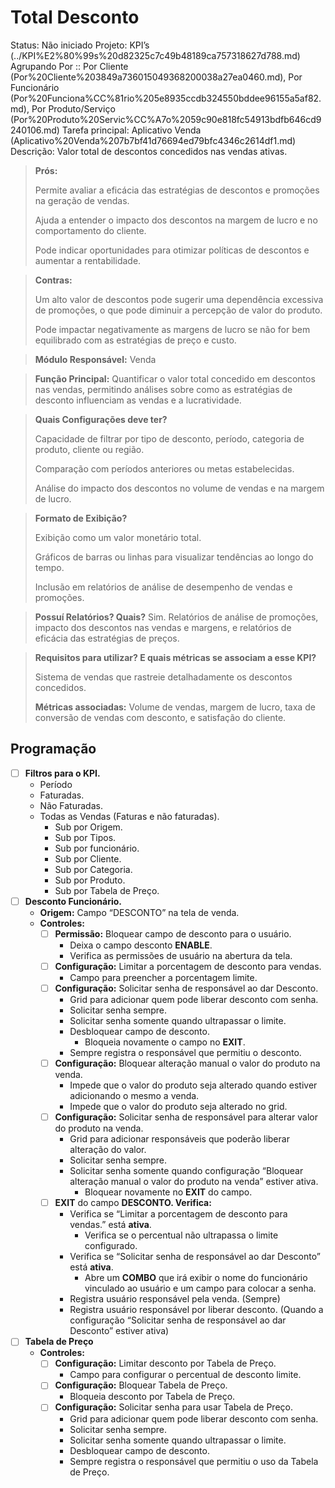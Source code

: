 # Total Desconto

Status: Não iniciado
Projeto: KPI’s (../KPI%E2%80%99s%20d82325c7c49b48189ca757318627d788.md)
Agrupando Por :: Por Cliente (Por%20Cliente%203849a736015049368200038a27ea0460.md), Por Funcionário (Por%20Funciona%CC%81rio%205e8935ccdb324550bddee96155a5af82.md), Por Produto/Serviço (Por%20Produto%20Servic%CC%A7o%2059c90e818fc54913bdfb646cd9240106.md)
Tarefa principal: Aplicativo Venda (Aplicativo%20Venda%207b7bf41d76694ed79bfc4346c2614df1.md)
Descrição: Valor total de descontos concedidos nas vendas ativas.

> **Prós:**
> 
> 
> Permite avaliar a eficácia das estratégias de descontos e promoções na geração de vendas.
> 
> Ajuda a entender o impacto dos descontos na margem de lucro e no comportamento do cliente.
> 
> Pode indicar oportunidades para otimizar políticas de descontos e aumentar a rentabilidade.
> 

> **Contras:**
> 
> 
> Um alto valor de descontos pode sugerir uma dependência excessiva de promoções, o que pode diminuir a percepção de valor do produto.
> 
> Pode impactar negativamente as margens de lucro se não for bem equilibrado com as estratégias de preço e custo.
> 

> **Módulo Responsável:**
Venda
> 

> **Função Principal:**
Quantificar o valor total concedido em descontos nas vendas, permitindo análises sobre como as estratégias de desconto influenciam as vendas e a lucratividade.
> 

> **Quais Configurações deve ter?**
> 
> 
> Capacidade de filtrar por tipo de desconto, período, categoria de produto, cliente ou região.
> 
> Comparação com períodos anteriores ou metas estabelecidas.
> 
> Análise do impacto dos descontos no volume de vendas e na margem de lucro.
> 

> **Formato de Exibição?**
> 
> 
> Exibição como um valor monetário total.
> 
> Gráficos de barras ou linhas para visualizar tendências ao longo do tempo.
> 
> Inclusão em relatórios de análise de desempenho de vendas e promoções.
> 

> **Possuí Relatórios? Quais?**
Sim. Relatórios de análise de promoções, impacto dos descontos nas vendas e margens, e relatórios de eficácia das estratégias de preços.
> 

> **Requisitos para utilizar? E quais métricas se associam a esse KPI?**
> 
> 
> Sistema de vendas que rastreie detalhadamente os descontos concedidos.
> 
> **Métricas associadas:** 
> Volume de vendas, margem de lucro, taxa de conversão de vendas com desconto, e satisfação do cliente.
> 

## Programação

- [ ]  **Filtros para o KPI.**
    - Período
    - Faturadas.
    - Não Faturadas.
    - Todas as Vendas (Faturas e não faturadas).
        - Sub por Origem.
        - Sub por Tipos.
        - Sub por funcionário.
        - Sub por Cliente.
        - Sub por Categoria.
        - Sub por Produto.
        - Sub por Tabela de Preço.
- [ ]  **Desconto Funcionário.**
    - **Origem:** Campo “DESCONTO” na tela de venda.
    - **Controles:**
        - [ ]  **Permissão:** Bloquear campo de desconto para o usuário.
            - Deixa o campo desconto **ENABLE**.
            - Verifica as permissões de usuário na abertura da tela.
        - [ ]  **Configuração:** Limitar a porcentagem de desconto para vendas.
            - Campo para preencher a porcentagem limite.
        - [ ]  **Configuração:** Solicitar senha de responsável ao dar Desconto.
            - Grid para adicionar quem pode liberar desconto com senha.
            - Solicitar senha sempre.
            - Solicitar senha somente quando ultrapassar o limite.
            - Desbloquear campo de desconto.
                - Bloqueia novamente o campo no **EXIT**.
            - Sempre registra o responsável que permitiu o desconto.
        - [ ]  **Configuração:** Bloquear alteração manual o valor do produto na venda.
            - Impede que o valor do produto seja alterado quando estiver adicionando o mesmo a venda.
            - Impede que o valor do produto seja alterado no grid.
        - [ ]  **Configuração:** Solicitar senha de responsável para alterar valor do produto na venda.
            - Grid para adicionar responsáveis que poderão liberar alteração do valor.
            - Solicitar senha sempre.
            - Solicitar senha somente quando configuração “Bloquear alteração manual o valor do produto na venda” estiver ativa.
                - Bloquear novamente no **EXIT** do campo.
        - [ ]  **EXIT** do campo **DESCONTO. Verifica:**
            - Verifica se “Limitar a porcentagem de desconto para vendas.” está **ativa**.
                - Verifica se o percentual não ultrapassa o limite configurado.
            - Verifica se “Solicitar senha de responsável ao dar Desconto” está **ativa**.
                - Abre um **COMBO** que irá exibir o nome do funcionário vinculado ao usuário e um campo para colocar a senha.
            - Registra usuário responsável pela venda. (Sempre)
            - Registra usuário responsável por liberar desconto. (Quando a configuração “Solicitar senha de responsável ao dar Desconto” estiver ativa)
- [ ]  **Tabela de Preço**
    - **Controles:**
        - [ ]  **Configuração:** Limitar desconto por Tabela de Preço.
            - Campo para configurar o percentual de desconto limite.
        - [ ]  **Configuração:** Bloquear Tabela de Preço.
            - Bloqueia desconto por Tabela de Preço.
        - [ ]  **Configuração:** Solicitar senha para usar Tabela de Preço.
            - Grid para adicionar quem pode liberar desconto com senha.
            - Solicitar senha sempre.
            - Solicitar senha somente quando ultrapassar o limite.
            - Desbloquear campo de desconto.
            - Sempre registra o responsável que permitiu o uso da Tabela de Preço.